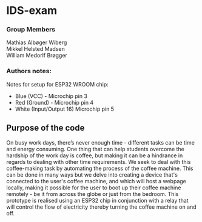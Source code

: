 # IDS-exam

### Group Members

Mathias Albøger Wiberg \
Mikkel Helsted Madsen \
William Medorlf Brøgger

### Authors notes: 
Notes for setup for ESP32 WROOM chip: 
- Blue (VCC) - Microchip pin 3 
- Red (Ground) - Microchip pin 4 
- White (Input/Output 16) Microchip pin 5

## Purpose of the code
On busy work days, there’s never enough time - different tasks can be time and energy consuming. One thing that can help students overcome the hardship of the work day is coffee, but making it can be a hindrance in regards to dealing with other time requirements. We seek to deal with this coffee-making task by automating the process of the coffee machine. This can be done in many ways but we delve into creating a device that's connected to the user's coffee machine, and which will host a webpage locally, making it possible for the user to boot up their coffee machine remotely - be it from across the globe or just from the bedroom. This prototype is realised using an ESP32 chip in conjunction with a relay that will control the flow of electricity thereby turning the coffee machine on and off.
